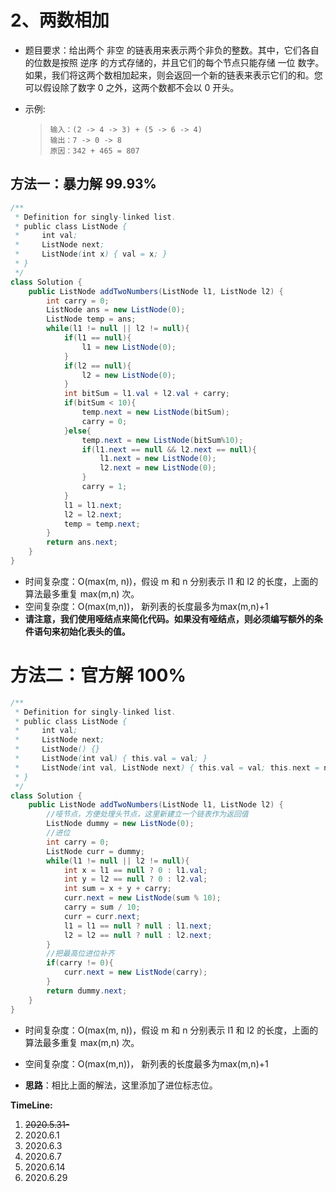 # 2、两数相加

- 题目要求：给出两个 非空 的链表用来表示两个非负的整数。其中，它们各自的位数是按照 逆序 的方式存储的，并且它们的每个节点只能存储 一位 数字。如果，我们将这两个数相加起来，则会返回一个新的链表来表示它们的和。您可以假设除了数字 0 之外，这两个数都不会以 0 开头。

- 示例:

  > ```
  > 输入：(2 -> 4 -> 3) + (5 -> 6 -> 4)
  > 输出：7 -> 0 -> 8
  > 原因：342 + 465 = 807
  > ```



## 方法一：暴力解 99.93%

```java
/**
 * Definition for singly-linked list.
 * public class ListNode {
 *     int val;
 *     ListNode next;
 *     ListNode(int x) { val = x; }
 * }
 */
class Solution {
    public ListNode addTwoNumbers(ListNode l1, ListNode l2) {
        int carry = 0;
        ListNode ans = new ListNode(0);
        ListNode temp = ans;
        while(l1 != null || l2 != null){
            if(l1 == null){
                l1 = new ListNode(0);
            }
            if(l2 == null){
                l2 = new ListNode(0);
            }
            int bitSum = l1.val + l2.val + carry;
            if(bitSum < 10){
                temp.next = new ListNode(bitSum);
                carry = 0;
            }else{
                temp.next = new ListNode(bitSum%10);
                if(l1.next == null && l2.next == null){
                    l1.next = new ListNode(0);
                    l2.next = new ListNode(0);
                }
                carry = 1;
            }
            l1 = l1.next;
            l2 = l2.next;
            temp = temp.next;
        }
        return ans.next;
    }
}
```

- 时间复杂度：O(max(m, n))，假设 m 和 n 分别表示 l1 和 l2 的长度，上面的算法最多重复 max(m,n) 次。
- 空间复杂度：O(max(m,n))， 新列表的长度最多为max(m,n)+1
- **请注意，我们使用哑结点来简化代码。如果没有哑结点，则必须编写额外的条件语句来初始化表头的值。**

# 方法二：官方解 100%

```java
/**
 * Definition for singly-linked list.
 * public class ListNode {
 *     int val;
 *     ListNode next;
 *     ListNode() {}
 *     ListNode(int val) { this.val = val; }
 *     ListNode(int val, ListNode next) { this.val = val; this.next = next; }
 * }
 */
class Solution {
    public ListNode addTwoNumbers(ListNode l1, ListNode l2) {
        //哑节点，方便处理头节点，这里新建立一个链表作为返回值
        ListNode dummy = new ListNode(0);
        //进位
        int carry = 0;
        ListNode curr = dummy;
        while(l1 != null || l2 != null){
            int x = l1 == null ? 0 : l1.val;
            int y = l2 == null ? 0 : l2.val;
            int sum = x + y + carry;
            curr.next = new ListNode(sum % 10);
            carry = sum / 10;
            curr = curr.next;
            l1 = l1 == null ? null : l1.next;
            l2 = l2 == null ? null : l2.next;
        }
        //把最高位进位补齐
        if(carry != 0){
            curr.next = new ListNode(carry);
        }
        return dummy.next;
    }
}
```

- 时间复杂度：O(max(m, n))，假设 m 和 n 分别表示 l1 和 l2 的长度，上面的算法最多重复 max(m,n) 次。

- 空间复杂度：O(max(m,n))， 新列表的长度最多为max(m,n)+1
- **思路**：相比上面的解法，这里添加了进位标志位。

**TimeLine:**

1. ~~2020.5.31-~~
2. 2020.6.1
3. 2020.6.3
4. 2020.6.7
5. 2020.6.14
6. 2020.6.29